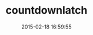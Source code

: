 ---
layout: post
title:  "countdownlatch"
repo:   "benlangfeld/countdownlatch"
date:   2015-02-18 16:59:55
gemurl: https://github.com/benlangfeld/countdownlatch
---